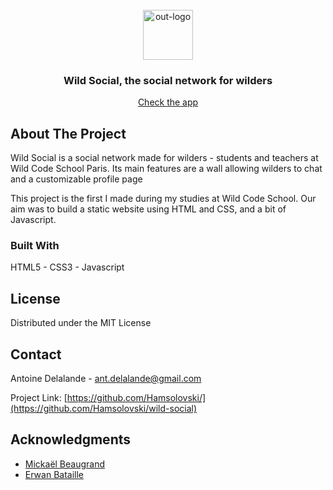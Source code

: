 <!-- PROJECT LOGO -->
<br />
<div align="center">
  <a href="https://hamsolovski.github.io/wild-social/">
    <img src="https://hamsolovski.github.io/wild-social/assets/logo.svg" alt="out-logo" width="80" height="80">
  </a>

<h3 align="center">Wild Social, the social network for wilders</h3>

  <p align="center">
    <a href="https://hamsolovski.github.io/wild-social/">Check the app</a>
  </p>
</div>

<!-- ABOUT THE PROJECT -->
## About The Project

Wild Social is a social network made for wilders - students and teachers at Wild Code School Paris. Its main features are a wall allowing wilders to chat and a customizable profile page

This project is the first I made during my studies at Wild Code School. Our aim was to build a static website using HTML and CSS, and a bit of Javascript.

### Built With 
HTML5 - CSS3 - Javascript

## License

Distributed under the MIT License

<!-- CONTACT -->
## Contact
Antoine Delalande - ant.delalande@gmail.com

Project Link: [https://github.com/Hamsolovski/](https://github.com/Hamsolovski/wild-social)

<!-- ACKNOWLEDGMENTS -->
## Acknowledgments

* [Mickaël Beaugrand](https://github.com/Micka90)
* [Erwan Bataille](https://github.com/Erwan60)
